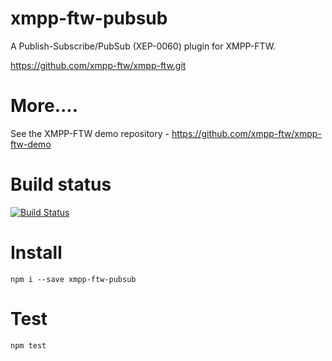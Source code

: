 xmpp-ftw-pubsub
===============

A Publish-Subscribe/PubSub (XEP-0060) plugin for XMPP-FTW.

https://github.com/xmpp-ftw/xmpp-ftw.git

# More....

See the XMPP-FTW demo repository - https://github.com/xmpp-ftw/xmpp-ftw-demo

# Build status

[![Build Status](https://secure.travis-ci.org/xmpp-ftw/xmpp-ftw-pubsub.png)](http://travis-ci.org/xmpp-ftw/xmpp-ftw-pubsub)

# Install

```
npm i --save xmpp-ftw-pubsub
```

# Test

```
npm test
```